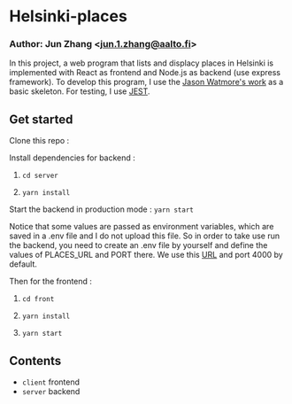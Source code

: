 # Helsinki-places
### Author: Jun Zhang \<jun.1.zhang@aalto.fi>

In this project, a web program that lists and displacy places in Helsinki is implemented with React as frontend and Node.js as backend (use express framework). To develop this program, I use the [Jason Watmore's work](https://github.com/cornflourblue/react-node-server-side-pagination) as a basic skeleton. For testing, I use [JEST](https://jestjs.io/). 

## Get started

Clone this repo :

Install dependencies for backend :

1. `cd server`

2. `yarn install`

Start the backend in production mode :
`yarn start`

Notice that some values are passed as environment variables, which are saved in a .env file and I do not upload this file. So in order to take use run the backend, you need to create an .env file by yourself and define the values of PLACES_URL and PORT there. We use this [URL](http://open-api.myhelsinki.fi/doc#/v1places/listAll) and port 4000 by default.

Then for the frontend :
1. `cd front`

2. `yarn install`

3. `yarn start`

## Contents
* `client` frontend
* `server` backend